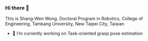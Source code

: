 ### Hi there 👋

This is Shang-Wen Wong.
Doctoral Program in Robotics, College of Engineering, Tamkang University, New Taipei City, Taiwan

- 🔭 I’m currently working on Task-oriented grasp pose estimation
   
<!--
**uptopia/uptopia** is a ✨ _special_ ✨ repository because its `README.md` (this file) appears on your GitHub profile.

Here are some ideas to get you started:
- 🌱 I’m currently learning ...
- 👯 I’m looking to collaborate on ...
- 🤔 I’m looking for help with ...
- 💬 Ask me about ...
- 📫 How to reach me: ...
- 😄 Pronouns: ...
- ⚡ Fun fact: ...

-->
